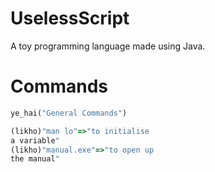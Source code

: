 # UselessScript
A toy programming language made using Java.
# Commands
```py
ye_hai("General Commands")
```

```js
(likho)"man lo"=>"to initialise
a variable"
(likho)"manual.exe"=>"to open up
the manual"
``` 
